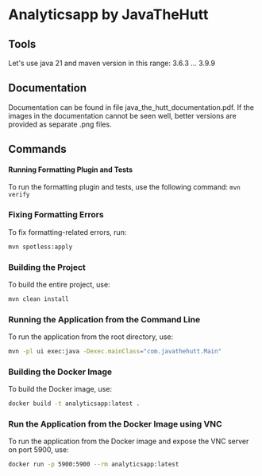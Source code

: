 # Analyticsapp by JavaTheHutt

## Tools

Let's use java 21 and maven version in this range: 3.6.3 ... 3.9.9

## Documentation

Documentation can be found in file java_the_hutt_documentation.pdf.
If the images in the documentation cannot be seen well, better versions are provided as separate .png files. 

## Commands

#### Running Formatting Plugin and Tests

To run the formatting plugin and tests, use the following command:
`mvn verify`

### Fixing Formatting Errors

To fix formatting-related errors, run:

```sh
mvn spotless:apply
```

### Building the Project

To build the entire project, use:

```sh
mvn clean install
```

### Running the Application from the Command Line

To run the application from the root directory, use:

```sh
mvn -pl ui exec:java -Dexec.mainClass="com.javathehutt.Main"
```

### Building the Docker Image

To build the Docker image, use:

```sh
docker build -t analyticsapp:latest .
```

### Run the Application from the Docker Image using VNC

To run the application from the Docker image and expose the VNC server on port 5900, use:

```sh
docker run -p 5900:5900 --rm analyticsapp:latest
```
